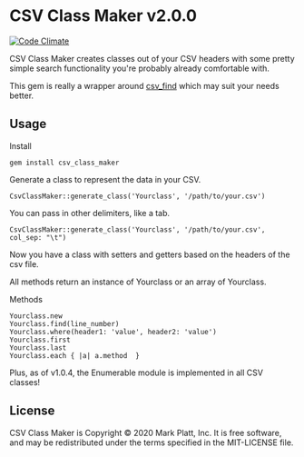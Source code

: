CSV Class Maker v2.0.0
========

[![Code Climate](https://codeclimate.com/github/mrkplt/csv_class_maker.png)](https://codeclimate.com/github/mrkplt/csv_class_maker)

CSV Class Maker creates classes out of your CSV headers with some pretty simple search functionality you're probably already comfortable with.

This gem is really a wrapper around [csv_find](https://github.com/mrkplt/csv_find/) which may suit your needs better.

Usage
--------------

Install
```
gem install csv_class_maker
```
Generate a class to represent the data in your CSV.
```
CsvClassMaker::generate_class('Yourclass', '/path/to/your.csv')
```

You can pass in other delimiters, like a tab.
```
CsvClassMaker::generate_class('Yourclass', '/path/to/your.csv', col_sep: "\t")
```

Now you have a class with setters and getters based on the headers of the csv file.

All methods return an instance of Yourclass or an array of Yourclass.

Methods
```
Yourclass.new
Yourclass.find(line_number)
Yourclass.where(header1: 'value', header2: 'value')
Yourclass.first
Yourclass.last
Yourclass.each { |a| a.method  }
```

Plus, as of v1.0.4, the Enumerable module is implemented in all CSV classes!

License
-------
CSV Class Maker is Copyright © 2020 Mark Platt, Inc. It is free software, and may be redistributed under the terms specified in the MIT-LICENSE file.
